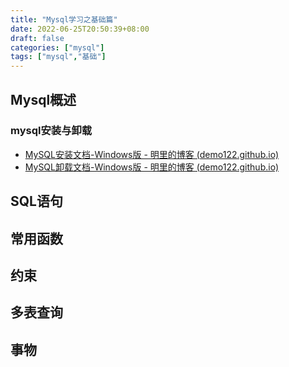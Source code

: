 ```yaml
---
title: "Mysql学习之基础篇"
date: 2022-06-25T20:50:39+08:00
draft: false
categories: ["mysql"]
tags: ["mysql","基础"]
---
```


## Mysql概述

### mysql安装与卸载

- [MySQL安装文档-Windows版 - 明里的博客 (demo122.github.io)](../mysql安装文档-windows/)
- [MySQL卸载文档-Windows版 - 明里的博客 (demo122.github.io)](../mysql卸载文档-windows/)

## SQL语句

## 常用函数

## 约束

## 多表查询

## 事物

